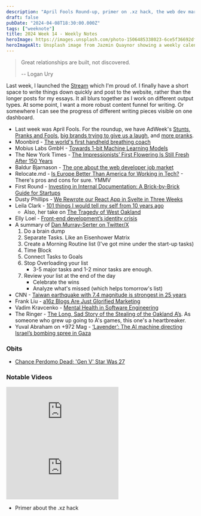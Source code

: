 ```yaml
---
description: "April Fools Round-up, primer on .xz hack, the web dev market, Taiwan's earthquake, and the sad stories about the A's move."
draft: false
pubDate: "2024-04-08T18:30:00.000Z"
tags: ["weeknote"]
title: 2024 Week 14 - Weekly Notes
heroImage: https://images.unsplash.com/photo-1506485338023-6ce5f36692df?ixlib=rb-4.0.3&ixid=M3wxMjA3fDB8MHxwaG90by1wYWdlfHx8fGVufDB8fHx8fA%3D%3D&auto=format&fit=crop&w=2370&q=80
heroImageAlt: Unsplash image from Jazmin Quaynor showing a weekly calendar
---
```


> Great relationships are built, not discovered.
>
> -- Logan Ury

Last week, I launched the [Stream](https://craftbyzen.com/curation/stream/) which I'm proud of. I finally have a short space to write things down quickly and post to the website, rather than the longer posts for my essays. It all blurs together as I work on different output types. At some point, I want a more robust content funnel for writing. Or somewhere I can see the progress of different writing pieces visible on one dashboard.

- Last week was April Fools. For the roundup, we have AdWeek's [Stunts, Pranks and Fools](https://www.adweek.com/agencyspy/stunts-pranks-and-fools-for-april-fools-day/), [big brands trying to give us a laugh](https://www.usatoday.com/story/money/2024/04/01/april-fools-day-2024-brands-companies-pranks-jokes/73138684007/), and [more pranks](https://www.independent.co.uk/life-style/april-fools-day-2024-best-pranks-b2521561.html).
- Moonbird - [The world's first handheld breathing coach](https://www.moonbird.life/?ck_subscriber_id=1870449400)
- Mobius Labs GmbH - [Towards 1-bit Machine Learning Models](https://mobiusml.github.io/1bit_blog/?utm_source=tldrai)
- The New York Times - [The Impressionists’ First Flowering Is Still Fresh After 150 Years](https://www.nytimes.com/2024/03/26/arts/design/impressionism-exhibition-musee-d-orsay-paris.html)
- Baldur Bjarnason - [The one about the web developer job market](https://www.baldurbjarnason.com/2024/the-one-about-the-web-developer-job-market/?utm_source=tldrwebdev)
- Relocate.md - [Is Europe Better Than America for Working in Tech?](https://relocate.me/blog/job-relocation/working-in-tech-europe-vs-america/?utm_source=tldrwebdev) - There's pros and cons for sure. YMMV
- First Round - [Investing in Internal Documentation: A Brick-by-Brick Guide for Startups](https://review.firstround.com/investing-in-internal-documentation-a-brick-by-brick-guide-for-startups/?utm_source=tldrwebdev)
- Dusty Phillips - [We Rewrote our React App in Svelte in Three Weeks](https://dusty.phillips.codes/2024/03/20/we-rewrote-our-react-app-in-svelte-in-three-weeks/)
- Leila Clark - [101 things I would tell my self from 10 years ago](https://www.approachwithalacrity.com/101-things-for-my-past-self/)
  - Also, her take on [The Tragedy of West Oakland](https://www.approachwithalacrity.com/the-tragedy-of-west-oakland/)
- Elly Loel - [Front-end development’s identity crisis](https://www.ellyloel.com/blog/front-end-development-s-identity-crisis/)
- A summary of [Dan Murray-Serter on Twitter/X](https://twitter.com/danmurrayserter/status/1748722134187151511)
  1. Do a brain dump
  2. Separate Tasks. Like an Eisenhower Matrix
  3. Create a Morning Routine list (I've got mine under the start-up tasks)
  4. Time Block
  5. Connect Tasks to Goals
  6. Stop Overloading your list
     - 3-5 major tasks and 1-2 minor tasks are enough.
  7. Review your list at the end of the day
     - Celebrate the wins
     - Analyze what's missed (which helps tomorrow's list)
- CNN - [Taiwan earthquake with 7.4 magnitude is strongest in 25 years](https://www.cnn.com/asia/live-news/taiwan-earthquake-hualien-tsunami-warning-hnk-intl/index.html)
- Frank Liu - [a16z Blogs Are Just Glorified Marketing](https://frankzliu.com/blog/a16z-blogs-are-just-glorified-marketing?utm_source=tldrwebdev)
- Vadim Kravcenko - [Mental Health in Software Engineering](https://vadimkravcenko.com/shorts/mental-health-in-software-engineering/?utm_source=tldrwebdev)
- The Ringer - [The Long, Sad Story of the Stealing of the Oakland A’s](https://www.theringer.com/mlb/2023/6/21/23767113/oakland-as-leaving-for-vegas-john-fisher-reverse-boycott). As someone who grew up going to A's games, this one's a heartbreaker.
- Yuval Abraham on +972 Mag - [‘Lavender’: The AI machine directing Israel’s bombing spree in Gaza](https://www.972mag.com/lavender-ai-israeli-army-gaza/)

### Obits

- [Chance Perdomo Dead: 'Gen V' Star Was 27](https://variety.com/2024/tv/news/chance-perdomo-dead-gen-v-1235956320/amp/)

### Notable Videos

<iframe 
  class="aspect-video w-full my-2"
  src="https://www.youtube.com/embed/r9QI5wpfvc8"
  title="Which Video Made Her Mad?"
  frameborder="0"
  allow="accelerometer; autoplay; clipboard-write; encrypted-media; gyroscope; picture-in-picture; web-share"
  allowfullscreen></iframe>

<iframe 
  class="aspect-video w-full my-2"
  src="https://www.youtube.com/embed/bS9em7Bg0iU"
  title="Linux got wrecked by backdoor attack"
  frameborder="0"
  allow="accelerometer; autoplay; clipboard-write; encrypted-media; gyroscope; picture-in-picture; web-share"
  allowfullscreen></iframe>

- Primer about the .xz hack
